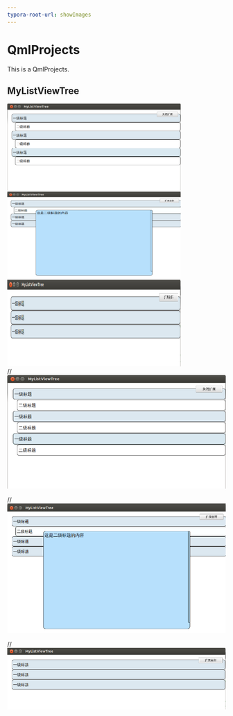 ```yaml
---
typora-root-url: showImages
---
```


# QmlProjects
This is  a QmlProjects.

## MyListViewTree

<img src="https://github.com/Yimning/QmlProjects/blob/master/showImages/image1.png" width="400" height="200" alt="image1"/><br/>
<img src="https://github.com/Yimning/QmlProjects/blob/master/showImages/image2.png" width="400" height="200" alt="image2"/><br/>
<img src="https://github.com/Yimning/QmlProjects/blob/master/showImages/image3.png" width="400" height="200"  alt="image3"/><br/>
//![image1](https://github.com/Yimning/QmlProjects/blob/master/showImages/image1.png)

//![image2](https://github.com/Yimning/QmlProjects/blob/master/showImages/image2.png)

//![image3](https://github.com/Yimning/QmlProjects/blob/master/showImages/image3.png)







